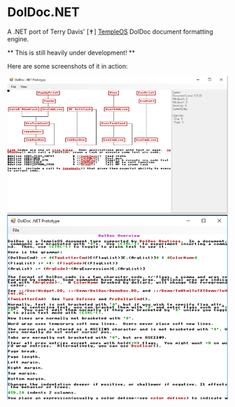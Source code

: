 # DolDoc.NET
A .NET port of Terry Davis' [✝] [TempleOS](http://www.templeos.org) DolDoc document formatting engine.

** This is still heavily under development! **

Here are some screenshots of it in action:

![sprites](https://github.com/dseller/DolDoc.NET/blob/master/Screenshot2.PNG)
![screenshot](https://github.com/dseller/DolDoc.NET/blob/master/Screenshot1.png)
